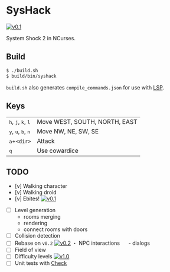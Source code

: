 SysHack
=======

[![v0.1](https://img.shields.io/badge/dev-v0.1-brightgreen.svg)](../../tree/v0.1)

System Shock 2 in NCurses.

## Build

```sh
$ ./build.sh
$ build/bin/syshack
```

`build.sh` also generates `compile_commands.json` for use with
[LSP](https://github.com/microsoft/language-server-protocol).

## Keys

|                                                        |                               |
| ---                                                    | ---                           |
| <kbd>h</kbd>, <kbd>j</kbd>, <kbd>k</kbd>, <kbd>l</kbd> | Move WEST, SOUTH, NORTH, EAST |
| <kbd>y</kbd>, <kbd>u</kbd>, <kbd>b</kbd>, <kbd>n</kbd> | Move NW, NE, SW, SE           |
| <kbd>a</kbd>+`<dir>`                                   | Attack                        |
| <kbd>q</kbd>                                           | Use cowardice                 |

## TODO

- [v] Walking character
- [v] Walking droid
- [v] Ebites!
  [![v0.1](https://img.shields.io/badge/-v0.1-brightgreen.svg)](../../tree/v0.1)
- [ ] Level generation
  - rooms merging
  - rendering
  - connect rooms with doors
- [ ] Collision detection
- [ ] Rebase on `v0.2`
  [![v0.2](https://img.shields.io/badge/-v0.2-lightgray.svg)](../../tree/v0.2)
・ NPC interactions
&nbsp;&nbsp;&nbsp;&nbsp;&nbsp;- dialogs
- [ ] Field of view
- [ ] Difficulty levels
  [![v1.0](https://img.shields.io/badge/-v1.0-lightgray.svg)](../../tree/v1.0)
- [ ] Unit tests with [Check](https://github.com/libcheck/check)
